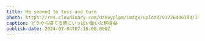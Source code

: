 ```yaml
---
title: He seemed to toss and turn
photo: https://res.cloudinary.com/dz8vyplpm/image/upload/v1726406184/IMG_0160_yrbpco.jpg
caption: どうやら寝てる時にいっぱい動いた模様😂
publish-date: 2024-07-04T07:16:00.000Z
---
```

